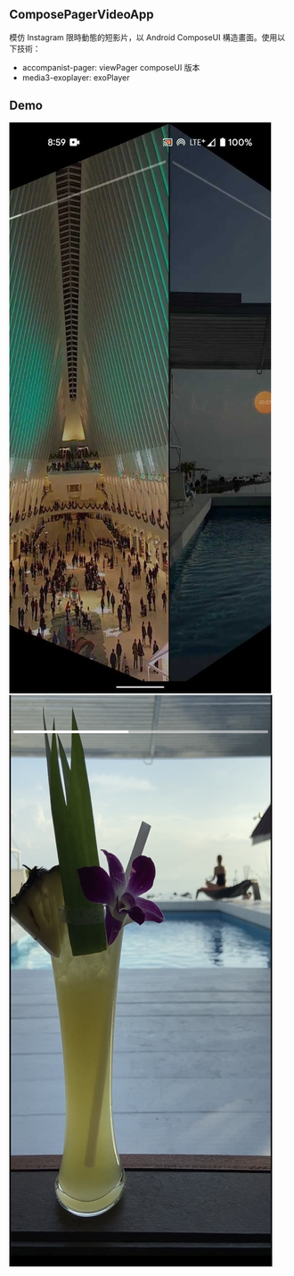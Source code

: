 ## ComposePagerVideoApp

模仿 Instagram 限時動態的短影片，以 Android ComposeUI 構造畫面。使用以下技術：

- accompanist-pager: viewPager composeUI 版本
- media3-exoplayer: exoPlayer

## Demo
![Screen1](/demo/screen1.jpg)
![Screen2](/demo/screen2.png)